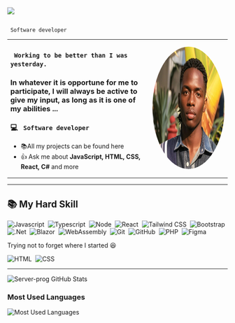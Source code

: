 <h1>
    <img src="https://readme-typing-svg.herokuapp.com/?font=Righteous&size=35&center=true&vCenter=true&width=500&height=50&duration=4000&lines=Hi+There!+👋;+I'm+João+Tambue!;" />
</h1>

 <p><code> Software developer </code></p>

<table>
  <tr>
    <td>
      <h3> <code> Working to be better than I was yesterday. </code> </h3>
      <h3> In whatever it is opportune for me to participate, I will always be active to give my input, as long as it is one of my abilities ...</h3>
      <h3>💻 <code> Software developer </code> </h3>
      <ul>
        <li>📚All my projects can be found here </li>
        <li>👍 Ask me about <strong>JavaScript, HTML, CSS, React, C#</strong> and more </li>
      </ul>
    </td>
    <td>
      <img src="https://github.com/Server-prog/Server-prog/blob/main/472991983_122093079704730435_6626254160929278732_n.jpg" width="700" height="280" style="border-radius: 50%;" alt="João Tambue">
    </td>
  </tr>
</table>

---

## 📚 My Hard Skill

![Javascript](https://img.shields.io/badge/-Javascript-05122A?style=flat&logo=Javascript)&nbsp;
![Typescript](https://img.shields.io/badge/-Typescript-05122A?style=flat&logo=typescript)&nbsp;
![Node](https://img.shields.io/badge/-Node-05122A?style=flat&logo=node.js)&nbsp;
![React](https://img.shields.io/badge/-React.Js-05122A?style=flat&logo=react)&nbsp;
![Tailwind CSS](https://img.shields.io/badge/-Tailwind%20CSS-05122A?style=flat&logo=tailwind-css)&nbsp;
![Bootstrap](https://img.shields.io/badge/-Bootstrap-05122A?style=flat&logo=bootstrap)&nbsp;
![.Net](https://img.shields.io/badge/-CSharp-05122A?style=flat&logo=dotnet)&nbsp;
![Blazor](https://img.shields.io/badge/-Blazor-05122A?style=flat&logo=blazor)&nbsp;
![WebAssembly](https://img.shields.io/badge/-WebAssembly-05122A?style=flat&logo=webassembly)&nbsp;
![Git](https://img.shields.io/badge/-Git-05122A?style=flat&logo=git)&nbsp;
![GitHub](https://img.shields.io/badge/-GitHub-05122A?style=flat&logo=github)&nbsp;
![PHP](https://img.shields.io/badge/-PHP-05122A?style=flat&logo=php)&nbsp;
![Figma](https://img.shields.io/badge/-Figma-05122A?style=flat&logo=figma)&nbsp;

Trying not to forget where I started 😆

![HTML](https://img.shields.io/badge/-HTML-05122A?style=flat&logo=HTML5)&nbsp;
![CSS](https://img.shields.io/badge/-CSS-05122A?style=flat&logo=CSS3&logoColor=1572B6)&nbsp;

---

<p align="left">
  <img src="https://github-readme-stats.vercel.app/api?username=Server-prog&show_icons=true&theme=dark&count_private=true" alt="Server-prog GitHub Stats">
</p>

### Most Used Languages

<p align="left">
  <img src="https://github-readme-stats.vercel.app/api/top-langs/?username=Server-prog&layout=compact&theme=dark" alt="Most Used Languages">
</p>

